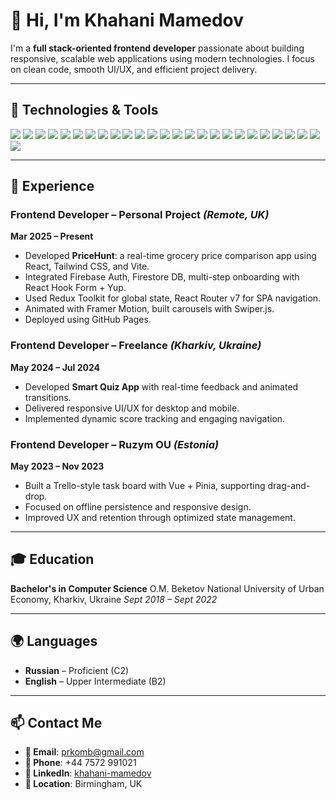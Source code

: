# 👋 Hi, I'm Khahani Mamedov

I'm a **full stack-oriented frontend developer** passionate about building responsive, scalable web applications using modern technologies. I focus on clean code, smooth UI/UX, and efficient project delivery.

---

## 🚀 Technologies & Tools

<p align="left">
  <img src="https://img.shields.io/badge/HTML5-E34F26?style=for-the-badge&logo=html5&logoColor=white"/>
  <img src="https://img.shields.io/badge/CSS3-1572B6?style=for-the-badge&logo=css3&logoColor=white"/>
  <img src="https://img.shields.io/badge/SASS/SCSS-CC6699?style=for-the-badge&logo=sass&logoColor=white"/>
  <img src="https://img.shields.io/badge/CSS%20Modules-000000?style=for-the-badge&logo=css3&logoColor=white"/>
  <img src="https://img.shields.io/badge/Tailwind_CSS-06B6D4?style=for-the-badge&logo=tailwind-css&logoColor=white"/>
  <img src="https://img.shields.io/badge/Bootstrap-7952B3?style=for-the-badge&logo=bootstrap&logoColor=white"/>
  <img src="https://img.shields.io/badge/JavaScript-F7DF1E?style=for-the-badge&logo=javascript&logoColor=black"/>
  <img src="https://img.shields.io/badge/TypeScript-3178C6?style=for-the-badge&logo=typescript&logoColor=white"/>
  <img src="https://img.shields.io/badge/React-20232A?style=for-the-badge&logo=react&logoColor=61DAFB"/>
  <img src="https://img.shields.io/badge/Redux_Toolkit-764ABC?style=for-the-badge&logo=redux&logoColor=white"/>
  <img src="https://img.shields.io/badge/React_Hook_Form-EC5990?style=for-the-badge&logo=reacthookform&logoColor=white"/>
  <img src="https://img.shields.io/badge/Formik-ECC94B?style=for-the-badge&logo=formik&logoColor=black"/>
  <img src="https://img.shields.io/badge/Vite-646CFF?style=for-the-badge&logo=vite&logoColor=white"/>
  <img src="https://img.shields.io/badge/Firebase-FFCA28?style=for-the-badge&logo=firebase&logoColor=black"/>
  <img src="https://img.shields.io/badge/Contentful-2478CC?style=for-the-badge&logo=contentful&logoColor=white"/>
  <img src="https://img.shields.io/badge/Vue.js-4FC08D?style=for-the-badge&logo=vue.js&logoColor=white"/>
  <img src="https://img.shields.io/badge/Pinia-FADA5E?style=for-the-badge&logo=pinia&logoColor=black"/>
  <img src="https://img.shields.io/badge/Vuex-35495E?style=for-the-badge&logo=vue.js&logoColor=4FC08D"/>
  <img src="https://img.shields.io/badge/MUI-007FFF?style=for-the-badge&logo=mui&logoColor=white"/>
  <img src="https://img.shields.io/badge/Git-F05032?style=for-the-badge&logo=git&logoColor=white"/>
  <img src="https://img.shields.io/badge/Vercel-000000?style=for-the-badge&logo=vercel&logoColor=white"/>
  <img src="https://img.shields.io/badge/CI/CD-0A0A0A?style=for-the-badge&logo=githubactions&logoColor=white"/>
  <img src="https://img.shields.io/badge/REST_API-6A737D?style=for-the-badge"/>
  <img src="https://img.shields.io/badge/Framer_Motion-E10098?style=for-the-badge&logo=framer&logoColor=white"/>
  <img src="https://img.shields.io/badge/Jira-0052CC?style=for-the-badge&logo=jira&logoColor=white"/>
  <img src="https://img.shields.io/badge/Slack-4A154B?style=for-the-badge&logo=slack&logoColor=white"/>
</p>

---

## 💼 Experience

### Frontend Developer – Personal Project *(Remote, UK)*

**Mar 2025 – Present**

* Developed **PriceHunt**: a real-time grocery price comparison app using React, Tailwind CSS, and Vite.
* Integrated Firebase Auth, Firestore DB, multi-step onboarding with React Hook Form + Yup.
* Used Redux Toolkit for global state, React Router v7 for SPA navigation.
* Animated with Framer Motion, built carousels with Swiper.js.
* Deployed using GitHub Pages.

### Frontend Developer – Freelance *(Kharkiv, Ukraine)*

**May 2024 – Jul 2024**

* Developed **Smart Quiz App** with real-time feedback and animated transitions.
* Delivered responsive UI/UX for desktop and mobile.
* Implemented dynamic score tracking and engaging navigation.

### Frontend Developer – Ruzym OU *(Estonia)*

**May 2023 – Nov 2023**

* Built a Trello-style task board with Vue + Pinia, supporting drag-and-drop.
* Focused on offline persistence and responsive design.
* Improved UX and retention through optimized state management.

---

## 🎓 Education

**Bachelor's in Computer Science**
O.M. Beketov National University of Urban Economy, Kharkiv, Ukraine
*Sept 2018 – Sept 2022*

---

## 🌍 Languages

* **Russian** – Proficient (C2)
* **English** – Upper Intermediate (B2)

---

## 📫 Contact Me

* **📧 Email**: [prkomb@gmail.com](mailto:prkomb@gmail.com)
* **📱 Phone**: +44 7572 991021
* **🔗 LinkedIn**: [khahani-mamedov](https://www.linkedin.com/in/khahani-mamedov/)
* **📍 Location**: Birmingham, UK
